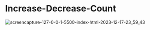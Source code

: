 # Increase-Decrease-Count

![screencapture-127-0-0-1-5500-index-html-2023-12-17-23_59_43](https://github.com/Krisheditz03/Increase-Decrease-Count/assets/135522095/afe39b5a-3503-4e6c-b189-b9065ca78480)
